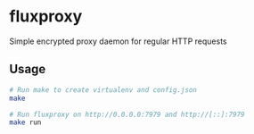 # fluxproxy

Simple encrypted proxy daemon for regular HTTP requests

## Usage

```bash
# Run make to create virtualenv and config.json
make

# Run fluxproxy on http://0.0.0.0:7979 and http://[::]:7979
make run
```
